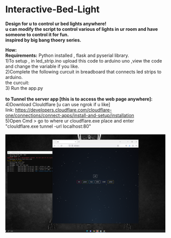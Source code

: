 # Interactive-Bed-Light
<b>Design for u to control ur bed lights anywhere!<br>
u can modify the script to control various of lights in ur room and have someone to control it for fun. <br>
inspired by big bang thoery series.</b> <br>

<b>How:</b> <br>
<b>Requirements:</b> Python installed , flask and pyserial library.<br>
1)To setup , in led_strip.ino upload this code to arduino uno ,view the code and change the variable if you like. <br>
2)Complete the following curcuit in breadboard that connects led strips to arduino. <br>
the curcuit: <br>
3) Run the app.py <br>
<br>
<b>to Tunnel the server app [this is to access the web page anywhere]:</b> <br>
4)Download Clouldflare [u can use ngrok if u like]<br>
link: https://developers.cloudflare.com/cloudflare-one/connections/connect-apps/install-and-setup/installation<br>
5)Open Cmd > go to where ur cloudflare.exe place and enter "clouldflare.exe tunnel -url localhost:80" <br>
<br><img src="https://raw.githubusercontent.com/sweetmoan/Interactive-Bed-Light/main/theapp.png" width="500"/>
